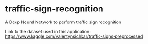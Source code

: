 # traffic-sign-recognition
A Deep Neural Network to perform traffic sign recognition

Link to the dataset used in this application:
https://www.kaggle.com/valentynsichkar/traffic-signs-preprocessed
